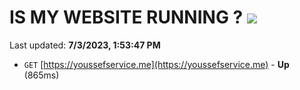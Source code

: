 # IS MY WEBSITE RUNNING ? [![](https://img.shields.io/static/v1?label=Sponsor&message=%E2%9D%A4&logo=GitHub&color=%23fe8e86)](https://github.com/sponsors/<username>)

Last updated: **7/3/2023, 1:53:47 PM**

- `GET` [https://youssefservice.me](https://youssefservice.me) - **Up** (865ms)
